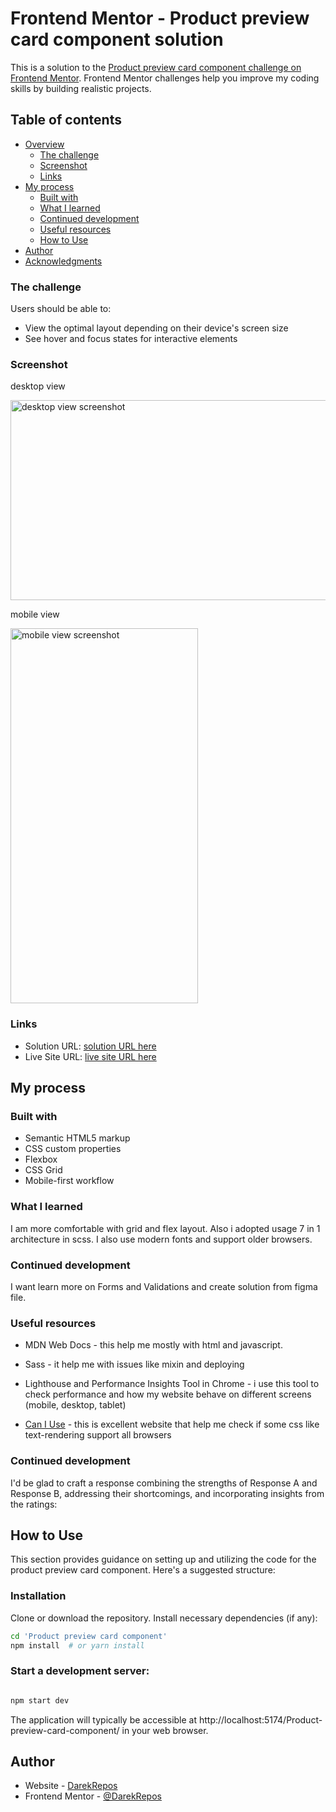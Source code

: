 # Frontend Mentor - Product preview card component solution

This is a solution to the [Product preview card component challenge on Frontend Mentor](https://www.frontendmentor.io/challenges/product-preview-card-component-GO7UmttRfa). Frontend Mentor challenges help you improve my coding skills by building realistic projects. 

## Table of contents

- [Overview](#overview)
  - [The challenge](#the-challenge)
  - [Screenshot](#screenshot)
  - [Links](#links)
- [My process](#my-process)
  - [Built with](#built-with)
  - [What I learned](#what-i-learned)
  - [Continued development](#continued-development)
  - [Useful resources](#useful-resources)
  - [How to Use](#how-to-use) 
- [Author](#author)
- [Acknowledgments](#acknowledgments)


### The challenge

Users should be able to:

- View the optimal layout depending on their device's screen size
- See hover and focus states for interactive elements

### Screenshot

desktop view

<img alt="desktop view screenshot" src="./docs/screenshots/desktop.png" width="600" height="320">

mobile view

<img alt="mobile view screenshot" src="./docs/screenshots/mobile.png" width="300" height="600">

### Links

- Solution URL: [solution URL here](https://www.frontendmentor.io/solutions/product-preview-card-component-Gh0O113ZCe)
- Live Site URL: [live site URL here](https://portfolio.darekduda.pl/Product-preview-card-component/)

## My process

### Built with

- Semantic HTML5 markup
- CSS custom properties
- Flexbox
- CSS Grid
- Mobile-first workflow

### What I learned

I am more comfortable with grid and flex layout. Also i adopted usage 7 in 1 architecture in scss. I also use modern fonts and support older browsers.

### Continued development

I want learn more on  Forms and Validations and create solution from figma file.

### Useful resources

- MDN Web Docs - this help me mostly with html and javascript. 

- Sass - it help me with issues like mixin and deploying

- Lighthouse and Performance Insights Tool in Chrome - i use this tool to check performance and how my website behave on different screens (mobile, desktop, tablet)

- [Can I Use](https://caniuse.com) - this is excellent website that help me check if some css like text-rendering support all browsers


### Continued development


I'd be glad to craft a response combining the strengths of Response A and Response B, addressing their shortcomings, and incorporating insights from the ratings:

## How to Use

This section provides guidance on setting up and utilizing the code for the product preview card component. Here's a suggested structure:

### Installation

Clone or download the repository.
Install necessary dependencies (if any):

```Bash
cd 'Product preview card component'
npm install  # or yarn install
```

### Start a development server:
```Bash

npm start dev
```

The application will typically be accessible at http://localhost:5174/Product-preview-card-component/ in your web browser.

## Author

- Website - [DarekRepos](https://github.com/DarekRepos)
- Frontend Mentor - [@DarekRepos](https://www.frontendmentor.io/profile/DarekRepos)